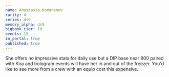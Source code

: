 ```yaml
---
name: Anastasia Komananov
rarity: 4
series: ds9
memory_alpha: ds9
bigbook_tier: 10
events: 15
in_portal: true
published: true
---
```


She offers no impressive stats for daily use but a DIP base near 800 paired with Kira and hologram events will have her in and out of the freezer. You'd like to see more from a crew with an equip cost this expensive.
